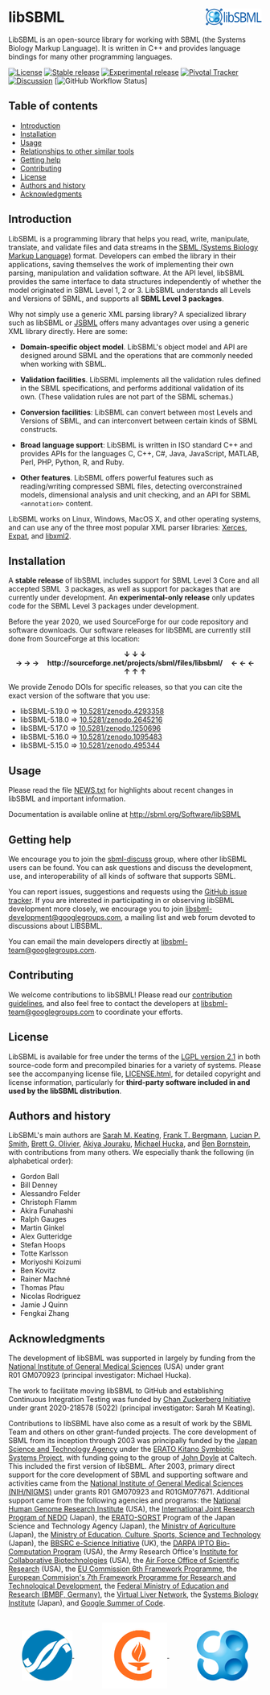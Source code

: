 libSBML<img width="22%" align="right" src=".graphics/libsbml-logo-and-name.svg">
=============================================================================

LibSBML is an open-source library for working with SBML (the Systems Biology Markup Language).  It is written in C++ and provides language bindings for many other programming languages.

[![License](https://img.shields.io/badge/License-LGPL-blue.svg?style=flat-square)](https://www.gnu.org/licenses/old-licenses/lgpl-2.1.en.html)
[![Stable release](https://img.shields.io/badge/Stable_release-5.19.0-brightgreen.svg?style=flat-square)](https://sourceforge.net/projects/sbml/files/libsbml/5.19.0/stable/)
[![Experimental release](https://img.shields.io/badge/Experimental_release-5.19.0-b44e88.svg?style=flat-square)](https://sourceforge.net/projects/sbml/files/libsbml/5.19.0/experimental/)
[![Pivotal Tracker](https://img.shields.io/badge/Project_management-Pivotal-d07a3e.svg?style=flat-square)](https://www.pivotaltracker.com/n/projects/248655)
[![Discussion](https://img.shields.io/badge/Discussion-libsbml--development-lightgray.svg?style=flat-square)]()
[![GitHub Workflow Status](https://img.shields.io/github/workflow/status/sbmlteam/libsbml/Nightly%20build%20(binaries)?label=Nightly%20build&style=flat-square)]



Table of contents
-----------------

* [Introduction](#introduction)
* [Installation](#installation)
* [Usage](#usage)
* [Relationships to other similar tools](#relationships-to-other-similar-tools)
* [Getting help](#getting-help)
* [Contributing](#contributing)
* [License](#license)
* [Authors and history](#authors-and-history)
* [Acknowledgments](#authors-and-acknowledgments)


Introduction
------------

LibSBML is a programming library that helps you read, write, manipulate, translate, and validate files and data streams in the [SBML (Systems Biology Markup Language)](http://sbml.org) format.  Developers can embed the library in their applications, saving themselves the work of implementing their own parsing, manipulation and validation software. At the API level, libSBML provides the same interface to data structures independently of whether the model originated in SBML Level&nbsp;1, 2 or&nbsp;3.  LibSBML understands all Levels and Versions of SBML, and supports all **SBML Level&nbsp;3 packages**.

Why not simply use a generic XML parsing library?  A specialized library such as libSBML or [JSBML](https://github.com/sbmlteam/jsbml) offers many advantages over using a generic XML library directly.  Here are some:

* **Domain-specific object model**.  LibSBML's object model and API are designed around SBML and the operations that are commonly needed when working with SBML.

* **Validation facilities**. LibSBML implements all the validation rules defined in the SBML specifications, and performs additional validation of its own.  (These validation rules are not part of the SBML schemas.)

* **Conversion facilities**: LibSBML can convert between most Levels and Versions of SBML, and can interconvert between certain kinds of SBML constructs.

* **Broad language support**: LibSBML is written in ISO standard C++ and provides APIs for the languages C, C++, C#, Java, JavaScript, MATLAB, Perl, PHP, Python, R, and Ruby.

* **Other features**. LibSBML offers powerful features such as reading/writing compressed SBML files, detecting overconstrained models, dimensional analysis and unit checking, and an API for SBML `<annotation>` content.

LibSBML works on Linux, Windows, MacOS X, and other operating systems, and can use any of the three most popular XML parser libraries: [Xerces](http://xml.apache.org/xerces-c), [Expat](http://expat.sourceforge.net/), and [libxml2](http://xmlsoft.org/).


Installation
------------

A **stable release** of libSBML includes support for SBML Level&nbsp;3 Core and all accepted SBML &nbsp;3 packages, as well as support for packages that are currently under development. An **experimental-only release** only updates code for the SBML Level&nbsp;3 packages under development.

Before the year 2020, we used SourceForge for our code repository and software downloads.  Our software releases for libSBML are currently still done from SourceForge at this location:

<p align="center"><b>
↓ ↓ ↓<br>
→ → →&nbsp;&nbsp;&nbsp;&nbsp; http://sourceforge.net/projects/sbml/files/libsbml/ &nbsp;&nbsp;&nbsp;&nbsp;← ← ←<br>
↑ ↑ ↑
</b></p>

We provide Zenodo DOIs for specific releases, so that you can cite the exact version of the software that you use:

* libSBML-5.19.0 &rArr; [10.5281/zenodo.4293358](https://doi.org/10.5281/zenodo.4293358)
* libSBML-5.18.0 &rArr; [10.5281/zenodo.2645216](https://doi.org/10.5281/zenodo.2645216)
* libSBML-5.17.0 &rArr; [10.5281/zenodo.1250696](https://doi.org/10.5281/zenodo.)
* libSBML-5.16.0 &rArr; [10.5281/zenodo.1095483](https://doi.org/10.5281/zenodo.)
* libSBML-5.15.0 &rArr; [10.5281/zenodo.495344](https://doi.org/10.5281/zenodo.)


Usage
-----

Please read the file [NEWS.txt](NEWS.txt) for highlights about recent changes in libSBML and important information.

Documentation is available online at http://sbml.org/Software/libSBML


Getting help
------------

We encourage you to join the [sbml-discuss](https://groups.google.com/g/sbml-discuss) group, where other libSBML users can be found.  You can ask questions and discuss the development, use, and interoperability of all kinds of software that supports SBML.

You can report issues, suggestions and requests using the [GitHub issue tracker](https://github.com/sbmlteam/libsbml/issues).  If you are interested in participating in or observing libSBML development more closely, we encourage you to join [libsbml-development@googlegroups.com](https://groups.google.com/forum/#!forum/libsbml-development), a mailing list and web forum devoted to discussions about LIBSBML.

You can email the main developers directly at [libsbml-team@googlegroups.com](mailto:libsbml-team@googlegroups.com).


Contributing
------------

We welcome contributions to libSBML!  Please read our [contribution guidelines](CONTRIBUTING.md), and also feel free to contact the developers at [libsbml-team@googlegroups.com](mailto:libsbml-team@googlegroups.com) to coordinate your efforts.


License
-------

LibSBML is available for free under the terms of the [LGPL version 2.1](https://www.gnu.org/licenses/old-licenses/lgpl-2.1.en.html) in both source-code form and precompiled binaries for a variety of systems.  Please see the accompanying license file, [LICENSE.html](LICENSE.html), for detailed copyright and license information, particularly for **third-party software included in and used by the libSBML distribution**.


Authors and history
---------------------------

LibSBML's main authors are [Sarah M. Keating](https://github.com/skeating), [Frank T. Bergmann](https://www.cos.uni-heidelberg.de/index.php/f.bergmann/?l=_e), [Lucian P. Smith](https://github.com/luciansmith), [Brett G. Olivier](http://www.bgoli.net), [Akiya Jouraku](https://www.researchgate.net/profile/Akiya_Jouraku), [Michael Hucka](http://www.cds.caltech.edu/~mhucka/), and [Ben Bornstein](http://ml.jpl.nasa.gov/people/bornstein.shtml), with contributions from many others.  We especially thank the following (in alphabetical order):

* Gordon Ball
* Bill Denney
* Alessandro Felder
* Christoph Flamm
* Akira Funahashi
* Ralph Gauges
* Martin Ginkel
* Alex Gutteridge
* Stefan Hoops
* Totte Karlsson
* Moriyoshi Koizumi
* Ben Kovitz
* Rainer Machn&eacute;
* Thomas Pfau
* Nicolas Rodriguez
* Jamie J Quinn
* Fengkai Zhang


Acknowledgments
---------------

The development of libSBML was supported in largely by funding from the [National Institute of General Medical Sciences](https://www.nigms.nih.gov) (USA) under grant R01&nbsp;GM070923 (principal investigator: Michael Hucka).

The work to facilitate moving libSBML to GitHub and establishing Continuous Integration Testing was funded by [Chan Zuckerberg Initiative](https://chanzuckerberg.com/) under grant 2020-218578 (5022) (principal investigator: Sarah M Keating).


Contributions to libSBML have also come as a result of work by the SBML Team and others on other grant-funded projects.  The core development of SBML from its inception through 2003 was principally funded by the [Japan Science and Technology Agency](http://www.jst.go.jp/EN/) under the [ERATO Kitano Symbiotic Systems Project](http://www.symbio.jst.go.jp/symbio), with funding going to the group of [John Doyle](http://www.cds.caltech.edu/~doyle/) at Caltech.  This included the first version of libSBML.  After 2003, primary direct support for the core development of SBML and supporting software and activities came from the [National Institute of General Medical Sciences (NIH/NIGMS)](http://www.nigms.nih.gov/) under grants R01 GM070923 and R01GM077671. Additional support came from the following agencies and programs: the [National Human Genome Research Institute](http://www.genome.gov/) (USA), the [International Joint Research Program of NEDO](http://www.nedo.go.jp/) (Japan), the [ERATO-SORST](http://www.jst.go.jp/kisoken/sorst/) Program of the Japan Science and Technology Agency (Japan), the [Ministry of Agriculture](http://www.maff.go.jp/eindex.html) (Japan), the [Ministry of Education, Culture, Sports, Science and Technology](http://www.mext.go.jp/) (Japan), the [BBSRC e-Science Initiative](http://www.bbsrc.ac.uk/) (UK), the [DARPA IPTO Bio-Computation Program](http://www.darpa.mil/ipto/programs/biocomp/vision.htm) (USA), the Army Research Office's [Institute for Collaborative Biotechnologies](https://www.icb.ucsb.edu) (USA), the [Air Force Office of Scientific Research](http://www.afosr.af.mil/) (USA), the [EU Commission 6th Framework Programme](http://ec.europa.eu/research/fp6/index_en.cfm), the [European Commision's 7th Framework Programme for Research and Technological Development](http://systemsbiology.ucsd.edu/projects/AMBiCon), the [Federal Ministry of Education and Research (BMBF, Germany)](https://www.bmbf.de/en/index.html), the [Virtual Liver Network](http://www.virtual-liver.de), the [Systems Biology Institute](http://systems-biology.org/) (Japan), and [Google Summer of Code](https://developers.google.com/open-source/gsoc/).

<br>
<div align="center">
  <a href="https://www.nigms.nih.gov">
    <img valign="middle"  height="100" src=".graphics/US-NIH-NIGMS-Logo.svg">
  </a>
  &nbsp;&nbsp;&nbsp;&nbsp;&nbsp;&nbsp;
  &nbsp;&nbsp;&nbsp;&nbsp;&nbsp;&nbsp;
  <a href="https://www.caltech.edu">
    <img valign="middle" height="130" src=".graphics/caltech-round.png">
  </a>
  &nbsp;&nbsp;&nbsp;&nbsp;&nbsp;&nbsp;
  &nbsp;&nbsp;&nbsp;&nbsp;&nbsp;&nbsp;
  <a href="https://www.caltech.edu">
    <img valign="middle" height="100" src=".graphics/sbml-logo-only.png">
  </a>
</div>
